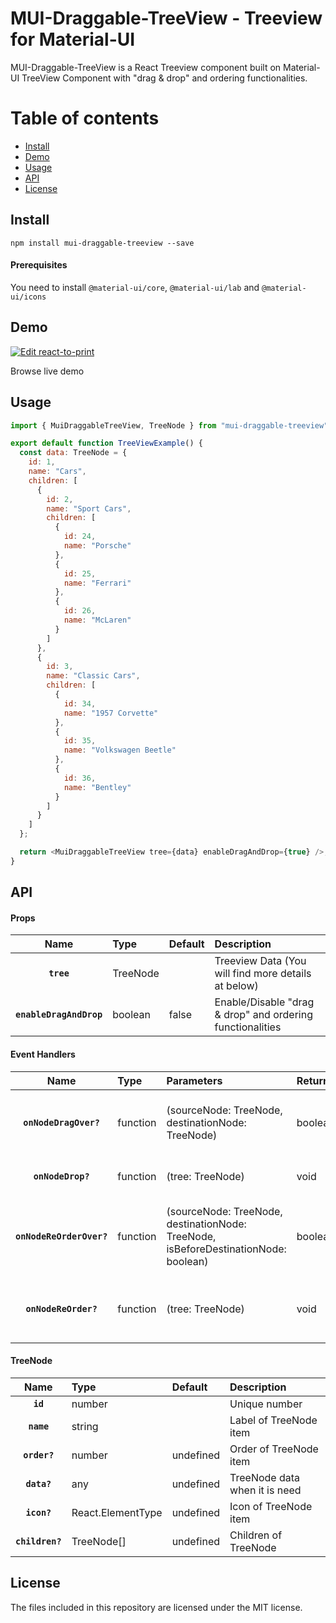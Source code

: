 # MUI-Draggable-TreeView - Treeview for Material-UI
MUI-Draggable-TreeView is a React Treeview component built on Material-UI TreeView Component with "drag & drop" and ordering functionalities.

# Table of contents
* [Install](#install)
* [Demo](#demo)
* [Usage](#usage)
* [API](#api)
* [License](#license)

## Install

`npm install mui-draggable-treeview --save`

#### Prerequisites

You need to install `@material-ui/core`, `@material-ui/lab` and `@material-ui/icons`

## Demo
[![Edit react-to-print](https://codesandbox.io/static/img/play-codesandbox.svg)](https://codesandbox.io/s/mui-draggable-treeview-cjc5e)

Browse live demo

## Usage

```js
import { MuiDraggableTreeView, TreeNode } from "mui-draggable-treeview";

export default function TreeViewExample() {
  const data: TreeNode = {
    id: 1,
    name: "Cars",
    children: [
      {
        id: 2,
        name: "Sport Cars",
        children: [
          {
            id: 24,
            name: "Porsche"
          },
          {
            id: 25,
            name: "Ferrari"
          },
          {
            id: 26,
            name: "McLaren"
          }
        ]
      },
      {
        id: 3,
        name: "Classic Cars",
        children: [
          {
            id: 34,
            name: "1957 Corvette"
          },
          {
            id: 35,
            name: "Volkswagen Beetle"
          },
          {
            id: 36,
            name: "Bentley"
          }
        ]
      }
    ]
  };

  return <MuiDraggableTreeView tree={data} enableDragAndDrop={true} />;
}
```
## API

#### Props
|Name|Type|Default|Description
|:--:|:--|:---|:-----|
|**`tree`**|TreeNode||Treeview Data (You will find more details at below)
|**`enableDragAndDrop`**|boolean|false|Enable/Disable "drag & drop" and ordering functionalities

#### Event Handlers
|Name|Type|Parameters|ReturnType|Description
|:--:|:---|:----|:--|:-----|
|**`onNodeDragOver?`**|function|(sourceNode: TreeNode, destinationNode: TreeNode)|boolean|Gives control to allow drag over for a destination node. To allow drag over, return true
|**`onNodeDrop?`**|function|(tree: TreeNode)|void|Event handler after drop on a Node that passes updated tree data
|**`onNodeReOrderOver?`**|function|(sourceNode: TreeNode, destinationNode: TreeNode, isBeforeDestinationNode: boolean)|boolean|Gives control to allow reorder before or after destination node with isBeforeDestinationNode parameter. To allow reordering, return true
|**`onNodeReOrder?`**|function|(tree: TreeNode)|void|Event handler after reordering before or after destination Node that passes updated tree data

#### TreeNode
|Name|Type|Default|Description
|:--:|:--|:-----|:-----|
|**`id`**|number||Unique number
|**`name`**|string||Label of TreeNode item
|**`order?`**|number|undefined|Order of TreeNode item
|**`data?`**|any|undefined|TreeNode data when it is need
|**`icon?`**|React.ElementType<SvgIconProps>|undefined|Icon of TreeNode item
|**`children?`**|TreeNode[]|undefined|Children of TreeNode

## License
The files included in this repository are licensed under the MIT license.